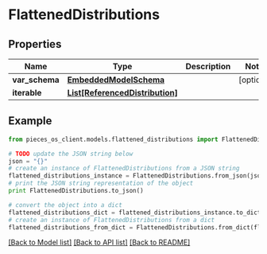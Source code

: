 # FlattenedDistributions


## Properties
Name | Type | Description | Notes
------------ | ------------- | ------------- | -------------
**var_schema** | [**EmbeddedModelSchema**](EmbeddedModelSchema.md) |  | [optional] 
**iterable** | [**List[ReferencedDistribution]**](ReferencedDistribution.md) |  | 

## Example

```python
from pieces_os_client.models.flattened_distributions import FlattenedDistributions

# TODO update the JSON string below
json = "{}"
# create an instance of FlattenedDistributions from a JSON string
flattened_distributions_instance = FlattenedDistributions.from_json(json)
# print the JSON string representation of the object
print FlattenedDistributions.to_json()

# convert the object into a dict
flattened_distributions_dict = flattened_distributions_instance.to_dict()
# create an instance of FlattenedDistributions from a dict
flattened_distributions_from_dict = FlattenedDistributions.from_dict(flattened_distributions_dict)
```
[[Back to Model list]](../README.md#documentation-for-models) [[Back to API list]](../README.md#documentation-for-api-endpoints) [[Back to README]](../README.md)


